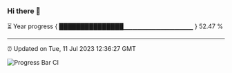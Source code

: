 ### Hi there 👋

⏳ Year progress { ███████████████▁▁▁▁▁▁▁▁▁▁▁▁▁▁▁ } 52.47 %

---

⏰ Updated on Tue, 11 Jul 2023 12:36:27 GMT

![Progress Bar CI](https://github.com/liununu/liununu/workflows/Progress%20Bar%20CI/badge.svg)
